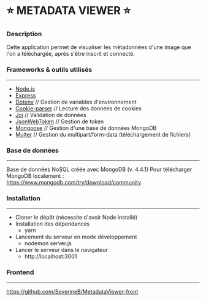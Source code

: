 :star: METADATA VIEWER :star:
=============================

### Description

Cette application permet de visualiser les métadonnées d'une image que l'on a téléchargée, après s'être inscrit et connecté.

### Frameworks & outils utilisés
----------------------------------

* [Node.js](https://nodejs.org/en/)
* [Express](https://expressjs.com/fr/)
* [Dotenv](https://www.npmjs.com/package/dotenv) // Gestion de variables d'environnement
* [Cookie-parser](https://www.npmjs.com/package/cookie-parser) // Lecture des données de cookies
* [Joi](https://www.npmjs.com/package/express-joi-validation) // Validation de données
* [JsonWebToken](https://www.npmjs.com/package/jsonwebtoken) // Gestion de token
* [Mongoose](https://mongoosejs.com/) // Gestion d'une base de données MongoDB
* [Multer](https://www.npmjs.com/package/multer) // Gestion du multipart/form-data (téléchargement de fichiers)

### Base de données
-------------------

Base de données NoSQL créée avec MongoDB (v. 4.4.1)
Pour télécharger MongoDB localement : https://www.mongodb.com/try/download/community

### Installation
----------------

* Cloner le dépôt (nécessite d'avoir Node installé)
* Installation des dépendances
  - yarn
* Lancement du serveur en mode développement
  - nodemon server.js
* Lancer le serveur dans le navigateur
  - http://localhost:3001

### Frontend
-----------

https://github.com/SeverineB/MetadataViewer-front
